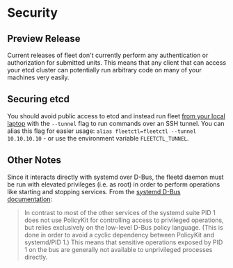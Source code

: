 # Security

## Preview Release

Current releases of fleet don't currently perform any authentication or authorization for submitted units. This means that any client that can access your etcd cluster can potentially run arbitrary code on many of your machines very easily.

## Securing etcd

You should avoid public access to etcd and instead run fleet [from your local laptop](using-the-client.md#get-up-and-running) with the `--tunnel` flag to run commands over an SSH tunnel. You can alias this flag for easier usage: `alias fleetctl=fleetctl --tunnel 10.10.10.10` - or use the environment variable `FLEETCTL_TUNNEL`.

## Other Notes

Since it interacts directly with systemd over D-Bus, the fleetd daemon must be run with elevated privileges (i.e. as root) in order to perform operations like starting and stopping services. From the [systemd D-Bus documentation](http://www.freedesktop.org/wiki/Software/systemd/dbus/):

> In contrast to most of the other services of the systemd suite PID 1 does not use PolicyKit for controlling access to privileged operations, but relies exclusively on the low-level D-Bus policy language. (This is done in order to avoid a cyclic dependency between PolicyKit and systemd/PID 1.) This means that sensitive operations exposed by PID 1 on the bus are generally not available to unprivileged processes directly.
